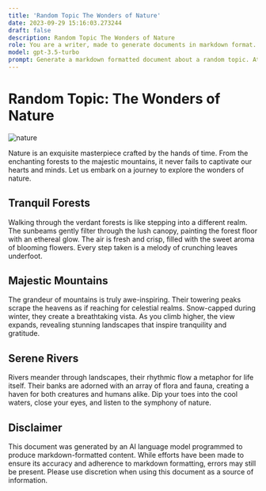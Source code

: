 ```yaml
---
title: 'Random Topic The Wonders of Nature'
date: 2023-09-29 15:16:03.273244
draft: false
description: Random Topic The Wonders of Nature
role: You are a writer, made to generate documents in markdown format. It is very important that all of the documents you generate are in valid markdown format.
model: gpt-3.5-turbo
prompt: Generate a markdown formatted document about a random topic. At the bottom, include a disclaimer explaining that the document was generated by you. The first line of the document should be the title. Make sure that the entire document is in proper markdown format, using a mix of various tags to make the document visually appealing.
---
```


# Random Topic: The Wonders of Nature

![nature](https://images.unsplash.com/photo-1484244233201-29892afe6a36?ixlib=rb-1.2.1&auto=format&fit=crop&w=1950&q=80)

Nature is an exquisite masterpiece crafted by the hands of time. From the enchanting forests to the majestic mountains, it never fails to captivate our hearts and minds. Let us embark on a journey to explore the wonders of nature.

## Tranquil Forests

Walking through the verdant forests is like stepping into a different realm. The sunbeams gently filter through the lush canopy, painting the forest floor with an ethereal glow. The air is fresh and crisp, filled with the sweet aroma of blooming flowers. Every step taken is a melody of crunching leaves underfoot.

## Majestic Mountains

The grandeur of mountains is truly awe-inspiring. Their towering peaks scrape the heavens as if reaching for celestial realms. Snow-capped during winter, they create a breathtaking vista. As you climb higher, the view expands, revealing stunning landscapes that inspire tranquility and gratitude.

## Serene Rivers

Rivers meander through landscapes, their rhythmic flow a metaphor for life itself. Their banks are adorned with an array of flora and fauna, creating a haven for both creatures and humans alike. Dip your toes into the cool waters, close your eyes, and listen to the symphony of nature.

## Disclaimer

This document was generated by an AI language model programmed to produce markdown-formatted content. While efforts have been made to ensure its accuracy and adherence to markdown formatting, errors may still be present. Please use discretion when using this document as a source of information.